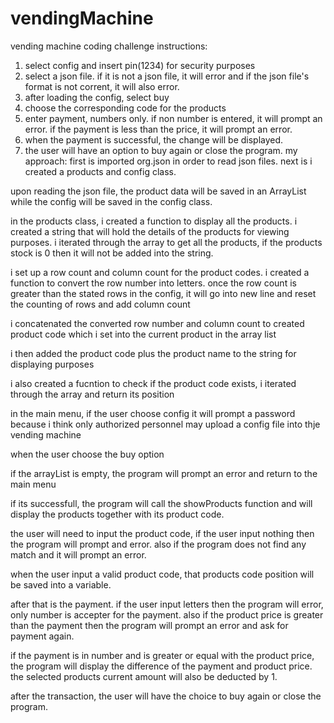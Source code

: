 # vendingMachine
vending machine coding challenge
instructions:
1. select config and insert pin(1234) for security purposes
2. select a json file. if it is not a json file, it will error and if the json file's format
is not corrent, it will also error.
3. after loading the config, select buy 
4. choose the corresponding code for the products
5. enter payment, numbers only. if non number is entered, it will prompt an error.
if the payment is less than the price, it will prompt an error.
6. when the payment is successful, the change will be displayed.
7. the user will have an option to buy again or close the program.
my approach:
first is imported org.json in order to read json files.
next is i created a products and config class.

upon reading the json file, the product data will be saved in an ArrayList while the
config will be saved in the config class.

in the products class, i created a function to display all the products.
i created a string that will hold the details of the products for viewing purposes.
i iterated through the array to get all the products, if the products stock is 0 then it will
not be added into the string.

i set up a row count and column count for the product codes.
i created a function to convert the row number into letters.
once the row count is greater than the stated rows in the config,
it will go into new line and reset the counting of rows and add column count

i concatenated the converted row number and column count to created product code which
i set into the current product in the array list

i then added the product code plus the product name to the string for displaying purposes

i also created a fucntion to check if the product code exists, i iterated through the array
and return its position

in the main menu, if the user choose config it will prompt a password because i think only
authorized personnel may upload a config file into thje vending machine

when the user choose the buy option

if the arrayList is empty, the program will prompt an error and return to the main menu

if its successfull, the program will call the showProducts function and will
display the products together with its product code.

the user will need to input the product code, if the user input nothing then the
program will prompt and error. also if the program does not find any match and it 
will prompt an error.

when the user input a valid product code, that products code position will be saved into
a variable.

after that is the payment. if the user input letters then the program will error, only number
is accepter for the payment. also if the product price is greater than the payment then
the program will prompt an error and ask for payment again.

if the payment is in number and is greater or equal with the product price, the program will
display the difference of the payment and product price. the selected products current amount
will also be deducted by 1.

after the transaction, the user will have the choice to buy again or close the program.
